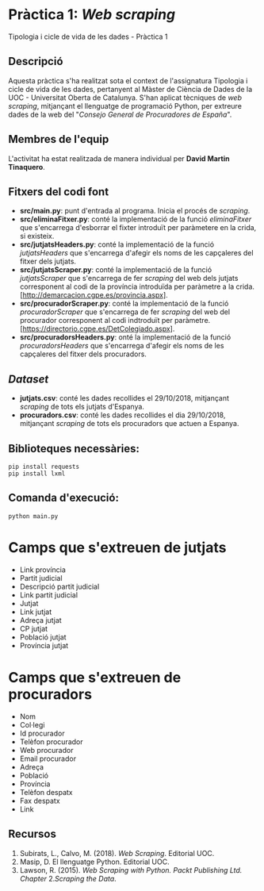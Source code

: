 # Pràctica 1: _Web scraping_
Tipologia i cicle de vida de les dades - Pràctica 1

## Descripció

Aquesta pràctica s'ha realitzat sota el context de l'assignatura Tipologia i cicle de vida de les dades, pertanyent al Màster de Ciència de Dades de la UOC - Universitat Oberta de Catalunya. S'han aplicat tècniques de _web scraping_, mitjançant el llenguatge de programació Python, per extreure dades de la web del "_Consejo General de Procuradores de España_".

## Membres de l'equip

L'activitat ha estat realitzada de manera individual per **David Martin Tinaquero**.

## Fitxers del codi font

* **src/main.py**: punt d'entrada al programa. Inicia el procés de _scraping_.
* **src/eliminaFitxer.py**: conté la implementació de la funció _eliminaFitxer_ que s'encarrega d'esborrar el fixter introduït per paràmetere en la crida, si existeix.
* **src/jutjatsHeaders.py**: conté la implementació de la funció _jutjatsHeaders_ que s'encarrega d'afegir els noms de les capçaleres del fitxer dels jutjats.
* **src/jutjatsScraper.py**: conté la implementació de la funció _jutjatsScraper_ que s'encarrega de fer _scraping_ del web dels jutjats corresponent al codi de la província introduïda per paràmetre a la crida. [http://demarcacion.cgpe.es/provincia.aspx].
* **src/procuradorScraper.py**: conté la implementació de la funció _procuradorScraper_ que s'encarrega de fer _scraping_ del web del procurador corresponent al codi indtroduït per paràmetre.[https://directorio.cgpe.es/DetColegiado.aspx].
* **src/procuradorsHeaders.py**: onté la implementació de la funció _procuradorsHeaders_ que s'encarrega d'afegir els noms de les capçaleres del fitxer dels procuradors.

## _Dataset_

* **jutjats.csv**: conté les dades recollides el 29/10/2018, mitjançant _scraping_ de tots els jutjats d'Espanya.
* **procuradors.csv**: conté les dades recollides el dia 29/10/2018, mitjançant _scraping_ de tots els procuradors que actuen a Espanya. 

## Biblioteques necessàries:
```
pip install requests
pip install lxml
```

## Comanda d'execució:
```
python main.py 
```

# Camps que s'extreuen de jutjats

- Link província
- Partit judicial
- Descripció partit judicial
- Link partit judicial
- Jutjat
- Link jutjat
- Adreça jutjat
- CP jutjat
- Població jutjat
- Província jutjat

# Camps que s'extreuen de procuradors
- Nom
- Col·legi
- Id procurador
- Telèfon procurador
- Web procurador
- Email procurador
- Adreça
- Població
- Província
- Telèfon despatx
- Fax despatx
- Link

## Recursos
1. Subirats, L., Calvo, M. (2018). _Web Scraping_. Editorial UOC.
2. Masip, D. El llenguatge Python. Editorial UOC.
3. Lawson, R. (2015). _Web Scraping with Python. Packt Publishing Ltd. Chapter_ 2._Scraping the Data_.
